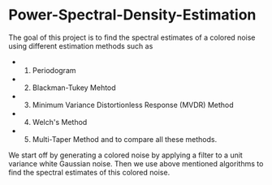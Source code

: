 # Power-Spectral-Density-Estimation

The goal of this project is to find the spectral estimates of a colored noise using different estimation methods such as 
- 1) Periodogram 
- 2) Blackman-Tukey Mehtod 
- 3) Minimum Variance Distortionless Response (MVDR) Method 
- 4) Welch's Method 
- 5) Multi-Taper Method and to compare all these methods.

We start off by generating a colored noise by applying a filter to a unit variance white Gaussian noise. Then we use above mentioned algorithms to find the spectral estimates of this colored noise.
